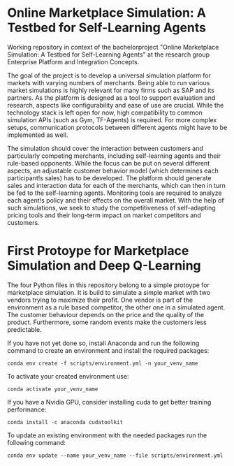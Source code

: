 # Online Marketplace Simulation: A Testbed for Self-Learning Agents
Working repository in context of the bachelorproject "Online Marketplace Simulation: A Testbed for Self-Learning Agents" at the research group Enterprise Platform and Integration Concepts.

The goal of the project is to develop a universal simulation platform for markets with varying numbers of merchants. Being able to run various market simulations is highly relevant for many firms such as SAP and its partners. As the platform is designed as a tool to support evaluation and research, aspects like configurability and ease of use are crucial. While the technology stack is left open for now, high compatibility to common simulation APIs (such as Gym, TF-Agents) is required.
For more complex setups, communication protocols between different agents might have to be implemented as well.

The simulation should cover the interaction between customers and particularly competing merchants, including self-learning agents and their rule-based opponents. While the focus can be put on several different aspects, an adjustable customer behavior model (which determines each participant!s sales) has to be developed. The platform should generate sales and interaction data for each of the merchants, which can then in turn be fed to the self-learning agents. Monitoring tools are required to analyze each agent!s policy and their effects on the overall market. With the help of such simulations, we seek to study the competitiveness of self-adapting pricing tools and their long-term impact on market competitors and customers.

# First Protoype for Marketplace Simulation and Deep Q-Learning
The four Python files in this repository belong to a simple protoype for marketplace simulation. It is build to simulate a simple market with two vendors trying to maximize their profit. One vendor is part of the environment as a rule based competitor, the other one in a simulated agent. The customer behaviour depends on the price and the quality of the product. Furthermore, some random events make the customers less predictable.

If you have not yet done so, install Anaconda and run the following command to create an environment and install the required packages:
```console
conda env create -f scripts/environment.yml -n your_venv_name
```
To activate your created environment use:
```console
conda activate your_venv_name
```

If you have a Nvidia GPU, consider installing cuda to get better training performance:
```console
conda install -c anaconda cudatoolkit
```

To update an existing environment with the needed packages run the following command:
```console
conda env update --name your_venv_name --file scripts/environment.yml
```
